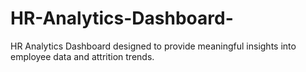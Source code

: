 # HR-Analytics-Dashboard-
HR Analytics Dashboard designed to provide meaningful insights into employee data and attrition trends.
